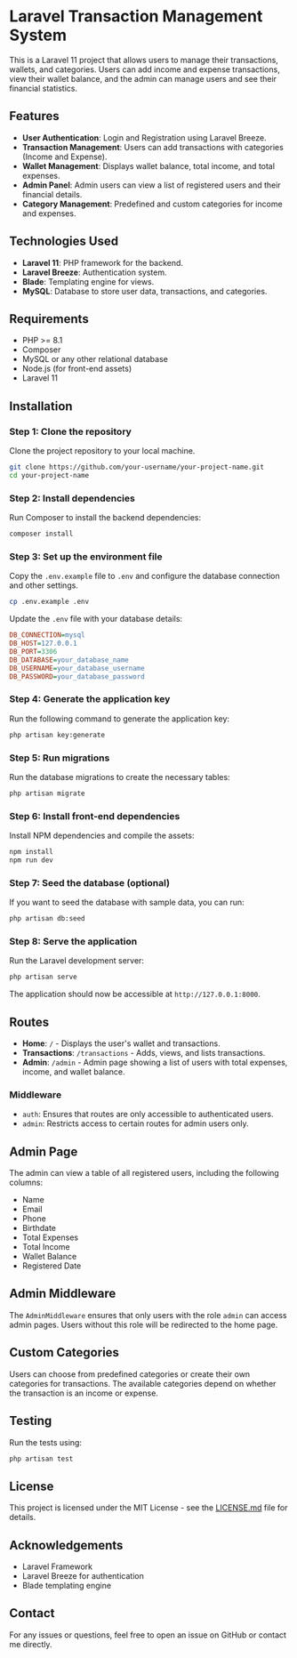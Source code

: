 
# Laravel Transaction Management System

This is a Laravel 11 project that allows users to manage their transactions, wallets, and categories. Users can add income and expense transactions, view their wallet balance, and the admin can manage users and see their financial statistics.

## Features

- **User Authentication**: Login and Registration using Laravel Breeze.
- **Transaction Management**: Users can add transactions with categories (Income and Expense).
- **Wallet Management**: Displays wallet balance, total income, and total expenses.
- **Admin Panel**: Admin users can view a list of registered users and their financial details.
- **Category Management**: Predefined and custom categories for income and expenses.

## Technologies Used

- **Laravel 11**: PHP framework for the backend.
- **Laravel Breeze**: Authentication system.
- **Blade**: Templating engine for views.
- **MySQL**: Database to store user data, transactions, and categories.

## Requirements

- PHP >= 8.1
- Composer
- MySQL or any other relational database
- Node.js (for front-end assets)
- Laravel 11

## Installation

### Step 1: Clone the repository

Clone the project repository to your local machine.

```bash
git clone https://github.com/your-username/your-project-name.git
cd your-project-name
```

### Step 2: Install dependencies

Run Composer to install the backend dependencies:

```bash
composer install
```

### Step 3: Set up the environment file

Copy the `.env.example` file to `.env` and configure the database connection and other settings.

```bash
cp .env.example .env
```

Update the `.env` file with your database details:

```ini
DB_CONNECTION=mysql
DB_HOST=127.0.0.1
DB_PORT=3306
DB_DATABASE=your_database_name
DB_USERNAME=your_database_username
DB_PASSWORD=your_database_password
```

### Step 4: Generate the application key

Run the following command to generate the application key:

```bash
php artisan key:generate
```

### Step 5: Run migrations

Run the database migrations to create the necessary tables:

```bash
php artisan migrate
```

### Step 6: Install front-end dependencies

Install NPM dependencies and compile the assets:

```bash
npm install
npm run dev
```

### Step 7: Seed the database (optional)

If you want to seed the database with sample data, you can run:

```bash
php artisan db:seed
```

### Step 8: Serve the application

Run the Laravel development server:

```bash
php artisan serve
```

The application should now be accessible at `http://127.0.0.1:8000`.

## Routes

- **Home**: `/` - Displays the user's wallet and transactions.
- **Transactions**: `/transactions` - Adds, views, and lists transactions.
- **Admin**: `/admin` - Admin page showing a list of users with total expenses, income, and wallet balance.

### Middleware

- `auth`: Ensures that routes are only accessible to authenticated users.
- `admin`: Restricts access to certain routes for admin users only.

## Admin Page

The admin can view a table of all registered users, including the following columns:

- Name
- Email
- Phone
- Birthdate
- Total Expenses
- Total Income
- Wallet Balance
- Registered Date

## Admin Middleware

The `AdminMiddleware` ensures that only users with the role `admin` can access admin pages. Users without this role will be redirected to the home page.

## Custom Categories

Users can choose from predefined categories or create their own categories for transactions. The available categories depend on whether the transaction is an income or expense.

## Testing

Run the tests using:

```bash
php artisan test
```

## License

This project is licensed under the MIT License - see the [LICENSE.md](LICENSE.md) file for details.

## Acknowledgements

- Laravel Framework
- Laravel Breeze for authentication
- Blade templating engine

## Contact

For any issues or questions, feel free to open an issue on GitHub or contact me directly.
